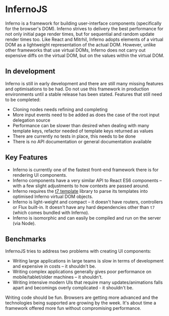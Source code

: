 # InfernoJS

Inferno is a framework for building user-interface components (specifically for the browser's DOM). Inferno strives to delivery the best performance for not only initial
page render times, but for sequential and random update render times too. Like React and Mitrhil, Inferno adopts elements of a virtual DOM as a lightweight representation of the
actual DOM. However, unlike other frameworks that use virtual DOMs, Inferno does not carry out expensive diffs on the virtual DOM, but on the values within the virtual DOM.

## In development

Inferno is still in early development and there are still many missing features and optimisations to be had. Do not use this framework in production environments until a stable
release has been stated. Features that still need to be completed:

- Cloning nodes needs refining and completing
- More input events need to be added as does the case of the root input delegation source
- Performance can be slower than desired when dealing with many template keys, refactor needed of template keys returned as values
- There are currently no tests in place, this needs to be done
- There is no API documentation or general documentation available

## Key Features

- Inferno is currently one of the fastest front-end framework there is for rendering UI components.
- Inferno components have a very similar API to React ES6 components – with a few slight adjustments to how contexts are passed around.
- Inferno requires the [t7 template](https://github.com/trueadm/t7) library to parse its templates into optimised Inferno virtual DOM objects.
- Inferno is light-weight and compact – it doesn't have routers, controllers or Flux built-in. It doesn't have any hard dependencies other than `t7` (which comes bundled with Inferno).
- Inferno is isomorphic and can easily be compiled and run on the server (via Node).

## Benchmarks

InfernoJS tries to address two problems with creating UI components:
- Writing large applications in large teams is slow in terms of development and expensive in costs – it shouldn't be.
- Writing complex applications generally gives poor performance on mobile/tablet/older machines – it shouldn't.
- Writing intensive modern UIs that require many updates/animations falls apart and becomings overly complicated - it shouldn't be.

Writing code should be fun. Browsers are getting more advanced and the technologies being supported are growing by the week. It's about
time a framework offered more fun without compromising performance.
